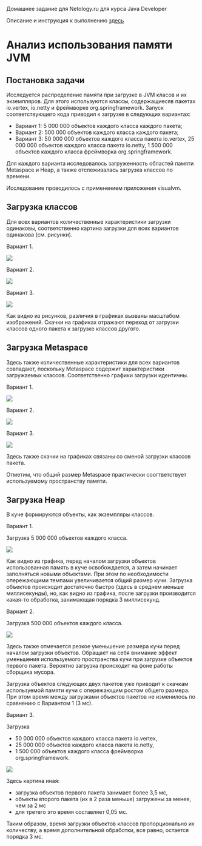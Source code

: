 Домашнее задание для Netology.ru для курса Java Developer   

Описание и инструкция к выполнению [здесь](https://github.com/netology-code/jd-homeworks/tree/master/jvm/README.md)

# Анализ использования памяти JVM

## Постановка задачи
Исследуется распределение памяти при загрузке в JVM класов и их экземпляров. Для этого используются классы, содержащиесяв пакетах io.vertex, io.netty и фреймворке org.springframework.
Запуск соответствующего кода приводил к загрузке в следующих вариантах:

- Вариант 1: 5 000 000 объектов каждого класса каждого пакета;
- Вариант 2: 500 000 объектов каждого класса каждого пакета;
- Вариант 3: 50 000 000 объектов каждого класса пакета io.vertex, 25 000 000 объектов каждого класса пакета io.netty, 1 500 000 объектов каждого класса фреймворка org.springframework.

Для каждого варианта исследовалось загруженность областей памяти Metaspace и Heap, а также отслеживалась загрузка классов по времени.

Исследование проводилось с применением приложения visualvm.

## Загрузка классов

Для всех вариантов количественные характеристики загрузки одинаковы, соответственно картина загрузки для всех вариантов одинакова (см. рисунки).

Вариант 1.

![](../jvm-visualvm-experience/Classes_1.png)

Вариант 2.

![](../jvm-visualvm-experience/Classes_2.png)

Вариант 3.

![](../jvm-visualvm-experience/Classes_3.png)

Как видно из рисунков, различия в графиках вызваны масштабом изображений. 
Скачки на графиках отражают переход от загрузки классов одного пакета к загрузке классов другого.

## Загрузка Metaspace

Здесь также количественные характеристики для всех вариантов совпадают, поскольку Metaspace содержит характеристики загружаемых классов. Соответственно графики загрузки идентичны.

Вариант 1.

![](../jvm-visualvm-experience/Metaspace_1.png)

Вариант 2.

![](../jvm-visualvm-experience/Metaspace_2.png)

Вариант 3.

![](../jvm-visualvm-experience/Metaspace_3.png)

Здесь также скачки на графиках связаны со сменой загрузки классов пакета. 

Отметим, что общий размер Metaspace практически соогтветствует используемому пространству памяти.

## Загрузка Heap

В куче формируются объекты, как экземпляры классов.

Вариант 1.

Загрузка 5 000 000 объектов каждого класса.

![](../jvm-visualvm-experience/Heap_1.png)

Как видно из графика, перед началом загрузки объектов использованная память в куче освобождается, а затем начинает заполняться новыми объектами. При этом по необходимости опережающими темпами увеличивается общий размер кучи. Загрузка объектов происходит достаточно быстро (здесь в среднем меньше миллисекунды), но, как видно из графика, после загрузки производится какая-то обработка, занимающая порядка 3 миллисекунд.

Вариант 2.

Загрузка 500 000 объектов каждого класса.

![](../jvm-visualvm-experience/Heap_2.png)

Здесь также отмечается резкое уменьшение размера кучи перед началом загрузки объектов. Обращает на себя внимание эффект уменьшения используемого пространства кучи при загрузке объектов первого пакета. Вероятно загрузка происходит на фоне работы сборщика мусора.

Загрузка объектов следующих двух пакетов уже приводит к скачкам используемой памяти кучи с опережающим ростом общего размера. При этом время между загрузками объектов пакетов не изменилось по сравнению с Вариантом 1 (3 мс).

Вариант 3.

Загрузка 

- 50 000 000 объектов каждого класса пакета io.vertex, 
- 25 000 000 объектов каждого класса пакета io.netty, 
- 1 500 000 объектов каждого класса фреймворка org.springframework.

![](../jvm-visualvm-experience/Heap_3.png)

Здесь картина иная:

- загрузка объектов первого пакета занимает более 3,5 мс,
- объекты второго пакета (их в 2 раза меньше) загружены за менее, чем за 2 мс
- для третего это время составляет 0,05 мс.

Таким образом, время загрузки объектов классов пропорционально их количеству, а время дополнительной обработки, все равно, остается порядка 3 мс.